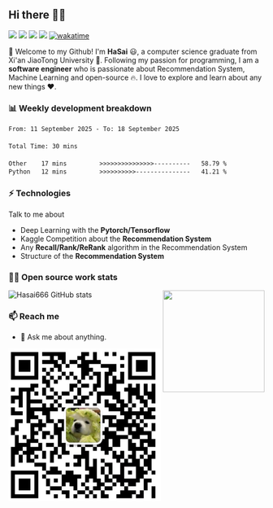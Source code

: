## Hi there 👋🤓

 <p>
  <img src="http://views.whatilearened.today/views/github/HaSai666/views.svg"/>
  <a href="https://github.com/HaSai666/"><img src="https://img.shields.io/github/followers/HaSai666?color=%234CC61E&label=GitHub%20Followers%20%3A"/></a>
  <a href="https://github.com/HaSai666/"><img src="https://badges.frapsoft.com/os/v2/open-source.svg?v=103"/></a>
  <a href="306178200@qq.com"><img src="https://img.shields.io/badge/Ask%20me-anything-1abc9c.svg"/></a>
<a href="https://wakatime.com/badge/user/4f5f529d-94ee-4a12-94de-38e886b0219b/project/d096186b-ccff-4f48-8634-0933368ab051"><img src="https://wakatime.com/badge/user/4f5f529d-94ee-4a12-94de-38e886b0219b/project/d096186b-ccff-4f48-8634-0933368ab051.svg" alt="wakatime"></a>
 </p>

🎉 Welcome to my Github! I'm **HaSai** 😃, a computer science graduate from Xi'an JiaoTong University 🏫.
Following my passion for programming, I am a **software engineer** who is passionate about Recommendation System, Machine Learning and open-source 🔥. 
I love to explore and learn about any new things ❤️.

### 📊 Weekly development breakdown  
<!--START_SECTION:waka-->

```txt
From: 11 September 2025 - To: 18 September 2025

Total Time: 30 mins

Other    17 mins         >>>>>>>>>>>>>>>----------   58.79 %
Python   12 mins         >>>>>>>>>>---------------   41.21 %
```

<!--END_SECTION:waka-->
 
### ⚡ Technologies
Talk to me about
- Deep Learning with the **Pytorch/Tensorflow**
- Kaggle Competition about the **Recommendation System**
- Any **Recall/Rank/ReRank** algorithm in the Recommendation System
- Structure of the **Recommendation System**

### 👨‍💻 Open source work stats
![Hasai666 GitHub stats](https://github-readme-stats.vercel.app/api?username=HaSai666&show_icons=true&theme=tokyonight)
<img align='right' src='https://octodex.github.com/images/hula_loop_octodex03.gif' width = "200" height = "200">
### 📫 Reach me 
- 💬 Ask me about anything.

<img src="Wechat.jpeg" width = "300" height = "300"  />